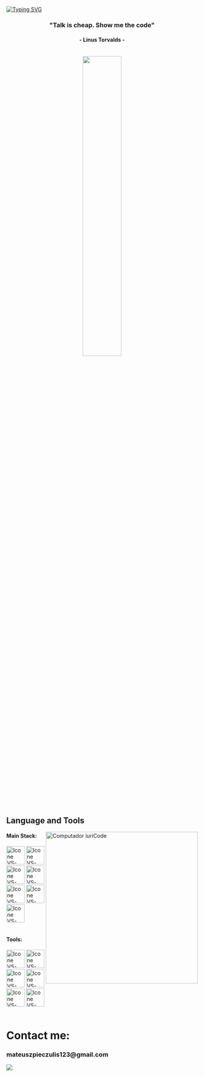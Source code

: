 
[![Typing SVG](https://readme-typing-svg.herokuapp.com?color=FF3670&size=35&center=true&vCenter=true&width=1000&lines=Welcome+to+my+GitHub+profile!;My+name+is+Matas+Pieczulis;I'm+Software+Engineering+Student)](https://github.com/Sekizyo)

<h3 align="center">"Talk is cheap. Show me the code"</h3>
<h4 align="center">- Linus Torvalds -</h4>

<br>

<div align="center" style="margin-bottom:200px">
 <img width=45% align="center" src="https://leetcard.jacoblin.cool/Sekizyo?ext=heatmap" />
</div>


<br>

## Language and Tools

<img src="https://raw.githubusercontent.com/MicaelliMedeiros/micaellimedeiros/master/image/computer-illustration.png" min-width="400px" max-width="400px" width="400px" align="right" alt="Computador iuriCode">

#### Main Stack:
<div>
  <img height="48px" width="48px" alt="Icone VS-Code" src="https://skillicons.dev/icons?i=py"/>
  <img height="48px" width="48px" alt="Icone VS-Code" src="https://skillicons.dev/icons?i=cpp"/>
  <img height="48px" width="48px" alt="Icone VS-Code" src="https://skillicons.dev/icons?i=cs"/>
  <img height="48px" width="48px" alt="Icone VS-Code" src="https://skillicons.dev/icons?i=selenium"/>
  <img height="48px" width="48px" alt="Icone VS-Code" src="https://skillicons.dev/icons?i=fastapi"/>
  <img height="48px" width="48px" alt="Icone VS-Code" src="https://skillicons.dev/icons?i=django"/>
  <img height="48px" width="48px" alt="Icone VS-Code" src="https://skillicons.dev/icons?i=flask"/>
</div>
<br>

#### Tools:
<div>
  <img height="48px" width="48px" alt="Icone VS-Code" src="https://skillicons.dev/icons?i=vscode"/>
  <img height="48px" width="48px" alt="Icone VS-Code" src="https://skillicons.dev/icons?i=visualstudio"/>
  <img height="48px" width="48px" alt="Icone VS-Code" src="https://skillicons.dev/icons?i=github"/>
  <img height="48px" width="48px" alt="Icone VS-Code" src="https://skillicons.dev/icons?i=git"/>
  <img height="48px" width="48px" alt="Icone VS-Code" src="https://skillicons.dev/icons?i=windows"/>
  <img height="48px" width="48px" alt="Icone VS-Code" src="https://skillicons.dev/icons?i=linux"/>
</div>

<br>
<h1>Contact me:</h1>
<div>
 <h3>mateuszpieczulis123@gmail.com</h3>
<a href = "mailto: mateuszpieczulis123@gmail.com"><img loading="lazy" src="https://img.shields.io/badge/Gmail-D14836?style=for-the-badge&logo=gmail&logoColor=white" target="_blank"></a>
</div>
